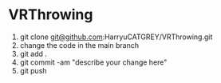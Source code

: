 # VRThrowing

1. git clone git@github.com:HarryuCATGREY/VRThrowing.git
2. change the code in the main branch
3. git add .
4. git commit -am "describe your change here"
5. git push
